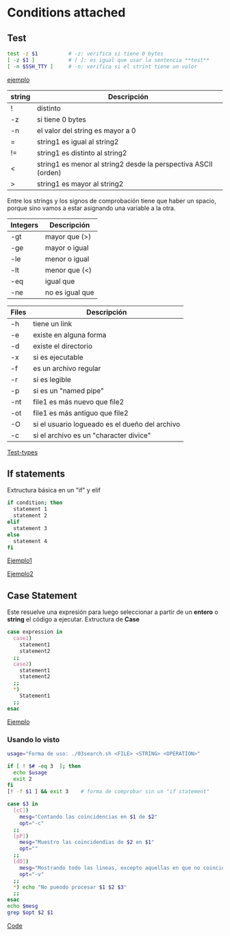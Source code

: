 # Conditions attached
## Test
```bash
test -z $1			# -z: verifica si tiene 0 bytes
[ -z $1 ]			# [ ]: es igual que usar la sentencia **test**
[ -n $SSH_TTY ]		# -n: verifica si el strint tiene un valor
```

[ejemplo](03hello4.sh)

| string | Descripción                                                    |
| ------ | -------------------------------------------------------------- |
| !      | distinto                                                       |
| -z     | si tiene 0 bytes                                               |
| -n     | el valor del string es mayor a 0                               |
| =      | string1 es igual al string2                                    |
| !=     | string1 es distinto al string2                                 |
| \<     | string1 es menor al string2 desde la perspectiva ASCII (orden) |
| \>     | string1 es mayor al string2                                    |

Entre los strings y los signos de comprobación tiene que haber un spacio, porque sino vamos a estar asignando una variable a la otra.

| Integers | Descripción     |
| -------- | --------------- |
| -gt      | mayor que (>)   |
| -ge      | mayor o igual   |
| -le      | menor o igual   |
| -lt      | menor que (<)   |
| -eq      | igual que       |
| -ne      | no es igual que |


| Files | Descripción                                    |
| ----- | ---------------------------------------------- |
| -h    | tiene un link                                  |
| -e    | existe en alguna forma                         |
| -d    | existe el directorio                           |
| -x    | si es ejecutable                               |
| -f    | es un archivo regular                          |
| -r    | si es legible                                  |
| -p    | si es un "named pipe"                          |
| -nt   | file1 es más nuevo que file2                   |
| -ot   | file1 es más antiguo que file2                 |
| -O    | si el usuario logueado es el dueño del archivo |
| -c    | si el archivo es un "character divice"         |

[Test-types](https://wiki.bash-hackers.org/commands/classictest)

## If statements
Extructura básica en un "if" y elif

```bash
if condition; then
  statement 1
  statement 2
elif
  statement 3
else
  statement 4
fi
```

[Ejemplo1](03ifStatement.sh)

[Ejemplo2](03elif.sh)

## Case Statement
Este resuelve una expresión para luego seleccionar a partir de un **entero** o **string** el código a ejecutar.
Extructura de **Case**
```bash
case expression in
  case1)
    statement1
    statement2
  ;;
  case2)
    statement1
    statement2
  ;;
  *)
    Statement1
  ;;
esac
```
[Ejemplo](03grade.sh)

### Usando lo visto
```bash
usage="Forma de uso: ./03search.sh <FILE> <STRING> <OPERATION>"

if [ ! $# -eq 3  ]; then
  echo $usage
  exit 2
fi
[! -f $1 ] && exit 3	# forma de comprobar sin un "if statement"

case $3 in
  [cC])
	mesg="Contando las coincidencias en $1 de $2"
	opt="-c"
  ;;
  [pP])
	mesg="Muestro las coincidendias de $2 en $1"
	opt=""
  ;;
  [dD])
	mesg="Mostrando todo las lineas, excepto aquellas en que no coincide $2 en $1"
	opt="-v"
  ;;
  *) echo "No pueodo procesar $1 $2 $3"
  ;;
esac
echo $mesg
grep $opt $2 $1
```
[Code](03search.sh)
